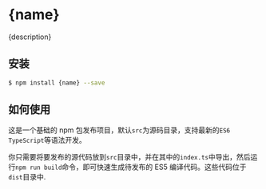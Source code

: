 # {name}

{description}

## 安装

```bash
$ npm install {name} --save
```

## 如何使用

这是一个基础的 npm 包发布项目，默认`src`为源码目录，支持最新的`ES6` `TypeScript`等语法开发。

你只需要将要发布的源代码放到`src`目录中，并在其中的`index.ts`中导出，然后运行`npm run build`命令，即可快速生成待发布的 ES5 编译代码。这些代码位于`dist`目录中.
